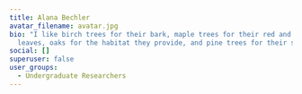 ```yaml
---
title: Alana Bechler
avatar_filename: avatar.jpg
bio: "I like birch trees for their bark, maple trees for their red and yellow
  leaves, oaks for the habitat they provide, and pine trees for their scent. "
social: []
superuser: false
user_groups:
  - Undergraduate Researchers
---
```

